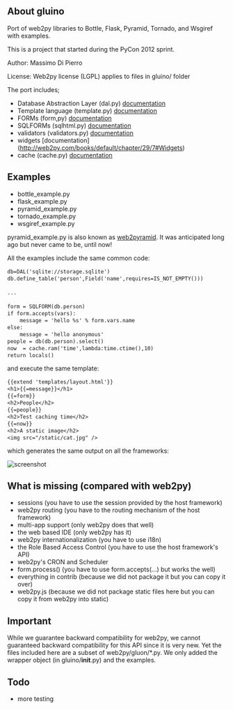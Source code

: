 ## About gluino

Port of web2py libraries to Bottle, Flask, Pyramid, Tornado, and Wsgiref with examples.

This is a project that started during the PyCon 2012 sprint.

Author: Massimo Di Pierro

License: Web2py license (LGPL) applies to files in gluino/ folder

The port includes;

- Database Abstraction Layer (dal.py) [documentation](http://web2py.com/books/default/chapter/29/6)
- Template language (template.py) [documentation](http://web2py.com/books/default/chapter/29/5)
- FORMs (form,py) [documentation](http://web2py.com/books/default/chapter/29/7#FORM)
- SQLFORMs (sqlhtml.py) [documentation](http://web2py.com/books/default/chapter/29/7#SQLFORM)
- validators (validators.py) [documentation](http://web2py.com/books/default/chapter/29/7#Validators)
- widgets [documentation] (http://web2py.com/books/default/chapter/29/7#Widgets)
- cache (cache.py) [documentation](http://web2py.com/books/default/chapter/29/4#cache)

## Examples

- bottle_example.py
- flask_example.py
- pyramid_example.py
- tornado_example.py
- wsgiref_example.py

pyramid_example.py is also known as [web2pyramid](http://web2pyramid.pylonsproject.org/). It was anticipated long ago but never came to be, until now!

All the examples include the same common code:

    db=DAL('sqlite://storage.sqlite')
    db.define_table('person',Field('name',requires=IS_NOT_EMPTY()))

    ...

    form = SQLFORM(db.person)
    if form.accepts(vars):
        message = 'hello %s' % form.vars.name
    else:
        message = 'hello anonymous'
    people = db(db.person).select()
    now  = cache.ram('time',lambda:time.ctime(),10)
    return locals()

and execute the same template:

    {{extend 'templates/layout.html'}}
    <h1>{{=message}}</h1>
    {{=form}}
    <h2>People</h2>
    {{=people}}
    <h2>Test caching time</h2>
    {{=now}}
    <h2>A static image</h2>
    <img src="/static/cat.jpg" />


which generates the same output on all the frameworks:

![screenshot](https://github.com/mdipierro/gluino/raw/master/static/shot1.png)

## What is missing (compared with web2py)

- sessions (you have to use the session provided by the host framework)
- web2py routing (you have to the routing mechanism of the host framework)
- multi-app support (only web2py does that well)
- the web based IDE (only web2py has it)
- web2py internationalization (you have to use i18n)
- the Role Based Access Control (you have to use the host framework's API)
- web2py's CRON and Scheduler
- form.process() (you have to use form.accepts(...) but works the well)
- everything in contrib (because we did not package it but you can copy it over)
- web2py.js (because we did not package static files here but you can copy it from web2py into static)

## Important

While we guarantee backward compatibility for web2py, we cannot guaranteed backward compatibility for this API since it is very new. Yet the files included here are a subset of web2py/gluon/*.py. We only added the wrapper object (in gluino/__init__.py) and the examples.

## Todo

- more testing
